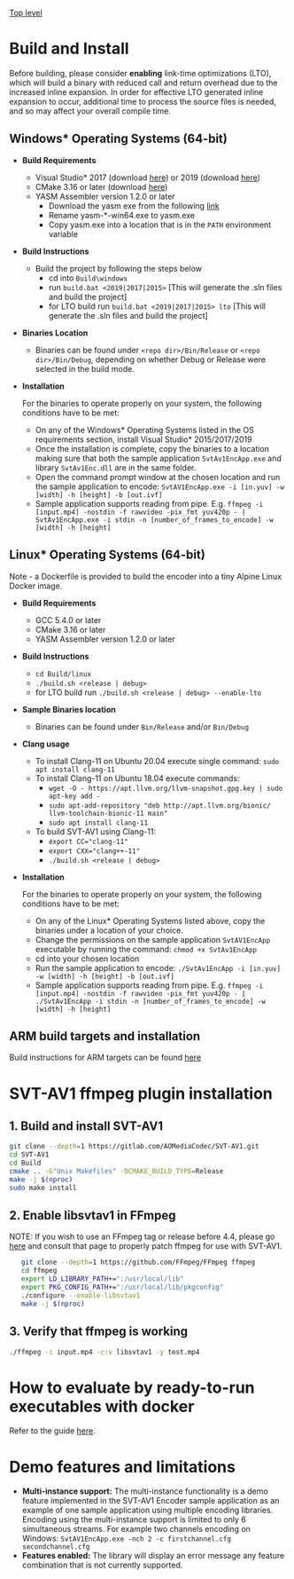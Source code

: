 [Top level](../README.md)

# Build and Install
Before building, please consider **enabling** link-time optimizations (LTO), which will build a binary with reduced call and return overhead due to the increased inline expansion. In order for effective LTO generated inline expansion to occur, additional time to process the source files is needed, and so may affect your overall compile time.

## Windows* Operating Systems (64-bit)

- __Build Requirements__
  - Visual Studio* 2017 (download [here](https://www.visualstudio.com/vs/older-downloads/)) or 2019 (download [here](https://visualstudio.microsoft.com/downloads/))
  - CMake 3.16 or later (download [here](https://github.com/Kitware/CMake/releases/download/v3.24.2/cmake-3.24.2-windows-x86_64.msi))
  - YASM Assembler version 1.2.0 or later
    - Download the yasm exe from the following [link](http://www.tortall.net/projects/yasm/releases/yasm-1.3.0-win64.exe)
    - Rename yasm-*-win64.exe to yasm.exe
    - Copy yasm.exe into a location that is in the `PATH` environment variable

- __Build Instructions__
  - Build the project by following the steps below
    - cd into `Build\windows`
    - run `build.bat <2019|2017|2015>` [This will generate the .sln files and build the project]
    - for LTO build run `build.bat <2019|2017|2015> lto` [This will generate the .sln files and build the project]

- __Binaries Location__
  - Binaries can be found under `<repo dir>/Bin/Release` or `<repo dir>/Bin/Debug`, depending on whether Debug or Release were selected in the build mode.

- __Installation__

  For the binaries to operate properly on your system, the following conditions have to be met:
  - On any of the Windows* Operating Systems listed in the OS requirements section, install Visual Studio* 2015/2017/2019
  - Once the installation is complete, copy the binaries to a location making sure that both the sample application `SvtAv1EncApp.exe` and library `SvtAv1Enc.dll` are in the same folder.
  - Open the command prompt window at the chosen location and run the sample application to encode: `SvtAV1EncApp.exe -i [in.yuv] -w [width] -h [height] -b [out.ivf]`
  - Sample application supports reading from pipe. E.g. `ffmpeg -i [input.mp4] -nostdin -f rawvideo -pix_fmt yuv420p - | SvtAv1EncApp.exe -i stdin -n [number_of_frames_to_encode] -w [width] -h [height]`

## Linux* Operating Systems (64-bit)

Note - a Dockerfile is provided to build the encoder into a tiny Alpine Linux Docker image.

- __Build Requirements__
  - GCC 5.4.0 or later
  - CMake 3.16 or later
  - YASM Assembler version 1.2.0 or later

- __Build Instructions__
  - `cd Build/linux`
  - `./build.sh <release | debug>`
  - for LTO build run `./build.sh <release | debug> --enable-lto`

- __Sample Binaries location__
  - Binaries can be found under `Bin/Release` and/or `Bin/Debug`

- __Clang usage__
  - To install Clang-11 on Ubuntu 20.04 execute single command: `sudo apt install clang-11`
  - To install Clang-11 on Ubuntu 18.04 execute commands:
    - `wget -O - https://apt.llvm.org/llvm-snapshot.gpg.key | sudo apt-key add -`
    - `sudo apt-add-repository "deb http://apt.llvm.org/bionic/ llvm-toolchain-bionic-11 main"`
    - `sudo apt install clang-11`
  - To build SVT-AV1 using Clang-11:
    - `export CC="clang-11"`
    - `export CXX="clang++-11"`
    - `./build.sh <release | debug>`


- __Installation__

  For the binaries to operate properly on your system, the following conditions have to be met:

  - On any of the Linux* Operating Systems listed above, copy the binaries under a location of your choice.
  - Change the permissions on the sample application `SvtAV1EncApp` executable by running the command: `chmod +x SvtAv1EncApp`
  - cd into your chosen location
  - Run the sample application to encode: `./SvtAv1EncApp -i [in.yuv] -w [width] -h [height] -b [out.ivf]`
  - Sample application supports reading from pipe. E.g. `ffmpeg -i [input.mp4] -nostdin -f rawvideo -pix_fmt yuv420p - | ./SvtAv1EncApp -i stdin -n [number_of_frames_to_encode] -w [width] -h [height]`

## ARM build targets and installation

Build instructions for ARM targets can be found [here](ARM-Build-Guide.md)

# SVT-AV1 ffmpeg plugin installation

## 1. Build and install SVT-AV1

``` bash
git clone --depth=1 https://gitlab.com/AOMediaCodec/SVT-AV1.git
cd SVT-AV1
cd Build
cmake .. -G"Unix Makefiles" -DCMAKE_BUILD_TYPE=Release
make -j $(nproc)
sudo make install
```

## 2. Enable libsvtav1 in FFmpeg

NOTE: If you wish to use an FFmpeg tag or release before 4.4, please go
[here](https://gitlab.com/AOMediaCodec/SVT-AV1/tree/v0.8.4/ffmpeg_plugin) and
consult that page to properly patch ffmpeg for use with SVT-AV1.

``` bash
   git clone --depth=1 https://github.com/FFmpeg/FFmpeg ffmpeg
   cd ffmpeg
   export LD_LIBRARY_PATH+=":/usr/local/lib"
   export PKG_CONFIG_PATH+=":/usr/local/lib/pkgconfig"
   ./configure --enable-libsvtav1
   make -j $(nproc)
```

## 3. Verify that ffmpeg is working

``` bash
./ffmpeg -i input.mp4 -c:v libsvtav1 -y test.mp4
```

# How to evaluate by ready-to-run executables with docker

Refer to the guide [here](https://github.com/OpenVisualCloud/Dockerfiles/blob/master/doc/svt.md#Evaluate-SVT).

# Demo features and limitations

- **Multi-instance support:** The multi-instance functionality is a demo
  feature implemented in the SVT-AV1 Encoder sample application as an example
  of one sample application using multiple encoding libraries. Encoding using
  the multi-instance support is limited to only 6 simultaneous streams. For
  example two channels encoding on Windows: `SvtAV1EncApp.exe -nch 2 -c
  firstchannel.cfg secondchannel.cfg`
- **Features enabled:** The library will display an error message any
  feature combination that is not currently supported.


